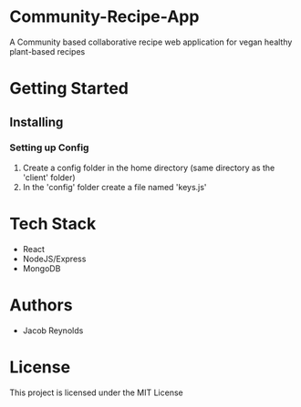 # Community-Recipe-App
A Community based collaborative recipe web application for vegan healthy plant-based recipes

# Getting Started
## Installing
### Setting up Config
1. Create a config folder in the home directory (same directory as the 'client' folder)
2. In the 'config' folder create a file named 'keys.js'


# Tech Stack
* React
* NodeJS/Express
* MongoDB

# Authors
* Jacob Reynolds

# License
This project is licensed under the MIT License
